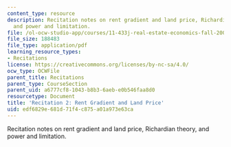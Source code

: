 ```yaml
---
content_type: resource
description: Recitation notes on rent gradient and land price, Richardian theory,
  and power and limitation.
file: /ol-ocw-studio-app/courses/11-433j-real-estate-economics-fall-2008/edf6829e681d71f4c875a01a973e63ca_rec2_2008.pdf
file_size: 188483
file_type: application/pdf
learning_resource_types:
- Recitations
license: https://creativecommons.org/licenses/by-nc-sa/4.0/
ocw_type: OCWFile
parent_title: Recitations
parent_type: CourseSection
parent_uid: a6777cf8-1043-b8b3-6aeb-e0b546faa8d0
resourcetype: Document
title: 'Recitation 2: Rent Gradient and Land Price'
uid: edf6829e-681d-71f4-c875-a01a973e63ca
---
```

Recitation notes on rent gradient and land price, Richardian theory, and power and limitation.